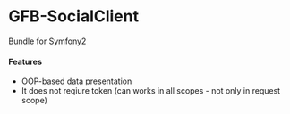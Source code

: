 # GFB-SocialClient

Bundle for Symfony2

#### Features
- OOP-based data presentation
- It does not reqiure token (can works in all scopes - not only in request scope)
